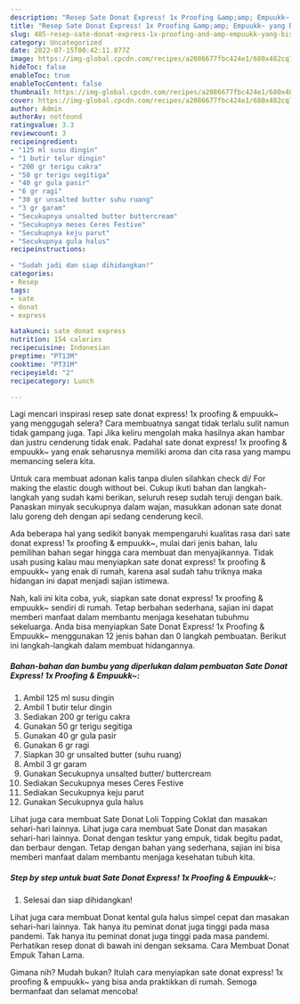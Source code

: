 ```yaml
---
description: "Resep Sate Donat Express! 1x Proofing &amp;amp; Empuukk~ yang Bisa Manjain Lidah , Bikin Ngiler"
title: "Resep Sate Donat Express! 1x Proofing &amp;amp; Empuukk~ yang Bisa Manjain Lidah , Bikin Ngiler"
slug: 485-resep-sate-donat-express-1x-proofing-and-amp-empuukk-yang-bisa-manjain-lidah-bikin-ngiler
category: Uncategorized
date: 2022-07-15T00:42:11.877Z
image: https://img-global.cpcdn.com/recipes/a2086677fbc424e1/680x482cq70/sate-donat-express-1x-proofing-empuukk-foto-resep-utama.jpg
hideToc: false
enableToc: true
enableTocContent: false
thumbnail: https://img-global.cpcdn.com/recipes/a2086677fbc424e1/680x482cq70/sate-donat-express-1x-proofing-empuukk-foto-resep-utama.jpg
cover: https://img-global.cpcdn.com/recipes/a2086677fbc424e1/680x482cq70/sate-donat-express-1x-proofing-empuukk-foto-resep-utama.jpg
author: Admin
authorAv: notfound
ratingvalue: 3.3
reviewcount: 3
recipeingredient:
- "125 ml susu dingin"
- "1 butir telur dingin"
- "200 gr terigu cakra"
- "50 gr terigu segitiga"
- "40 gr gula pasir"
- "6 gr ragi"
- "30 gr unsalted butter suhu ruang"
- "3 gr garam"
- "Secukupnya unsalted butter buttercream"
- "Secukupnya meses Ceres Festive"
- "Secukupnya keju parut"
- "Secukupnya gula halus"
recipeinstructions:

- "Sudah jadi dan siap dihidangkan!"
categories:
- Resep
tags:
- sate
- donat
- express

katakunci: sate donat express 
nutrition: 154 calories
recipecuisine: Indonesian
preptime: "PT13M"
cooktime: "PT31M"
recipeyield: "2"
recipecategory: Lunch

---
```



Lagi mencari inspirasi resep sate donat express! 1x proofing &amp; empuukk~ yang menggugah selera? Cara membuatnya sangat tidak terlalu sulit namun tidak gampang juga. Tapi Jika keliru mengolah maka hasilnya akan hambar dan justru cenderung tidak enak. Padahal sate donat express! 1x proofing &amp; empuukk~ yang enak seharusnya memiliki aroma dan cita rasa yang mampu memancing selera kita.


Untuk cara membuat adonan kalis tanpa diulen silahkan check di/ For making the elastic dough without bei. Cukup ikuti bahan dan langkah-langkah yang sudah kami berikan, seluruh resep sudah teruji dengan baik. Panaskan minyak secukupnya dalam wajan, masukkan adonan sate donat lalu goreng deh dengan api sedang cenderung kecil.

Ada beberapa hal yang sedikit banyak mempengaruhi kualitas rasa dari sate donat express! 1x proofing &amp; empuukk~, mulai dari jenis bahan, lalu pemilihan bahan segar hingga cara membuat dan menyajikannya. Tidak usah pusing kalau mau menyiapkan sate donat express! 1x proofing &amp; empuukk~ yang enak di rumah, karena asal sudah tahu triknya maka hidangan ini dapat menjadi sajian istimewa.


Nah, kali ini kita coba, yuk, siapkan sate donat express! 1x proofing &amp; empuukk~ sendiri di rumah. Tetap berbahan sederhana, sajian ini dapat memberi manfaat dalam membantu menjaga kesehatan tubuhmu sekeluarga. Anda bisa menyiapkan Sate Donat Express! 1x Proofing &amp; Empuukk~ menggunakan 12 jenis bahan dan 0 langkah pembuatan. Berikut ini langkah-langkah dalam membuat hidangannya.

<!--inarticleads1-->

##### Bahan-bahan dan bumbu yang diperlukan dalam pembuatan Sate Donat Express! 1x Proofing &amp; Empuukk~:

1. Ambil 125 ml susu dingin
1. Ambil 1 butir telur dingin
1. Sediakan 200 gr terigu cakra
1. Gunakan 50 gr terigu segitiga
1. Gunakan 40 gr gula pasir
1. Gunakan 6 gr ragi
1. Siapkan 30 gr unsalted butter (suhu ruang)
1. Ambil 3 gr garam
1. Gunakan Secukupnya unsalted butter/ buttercream
1. Sediakan Secukupnya meses Ceres Festive
1. Sediakan Secukupnya keju parut
1. Gunakan Secukupnya gula halus


Lihat juga cara membuat Sate Donat Loli Topping Coklat dan masakan sehari-hari lainnya. Lihat juga cara membuat Sate Donat dan masakan sehari-hari lainnya. Donat dengan tesktur yang empuk, tidak begitu padat, dan berbaur dengan. Tetap dengan bahan yang sederhana, sajian ini bisa memberi manfaat dalam membantu menjaga kesehatan tubuh kita. 

<!--inarticleads2-->

##### Step by step untuk buat Sate Donat Express! 1x Proofing &amp; Empuukk~:


1. Selesai dan siap dihidangkan!

Lihat juga cara membuat Donat kental gula halus simpel cepat dan masakan sehari-hari lainnya. Tak hanya itu peminat donat juga tinggi pada masa pandemi. Tak hanya itu peminat donat juga tinggi pada masa pandemi. Perhatikan resep donat di bawah ini dengan seksama. Cara Membuat Donat Empuk Tahan Lama. 

Gimana nih? Mudah bukan? Itulah cara menyiapkan sate donat express! 1x proofing &amp; empuukk~ yang bisa anda praktikkan di rumah. Semoga bermanfaat dan selamat mencoba!
